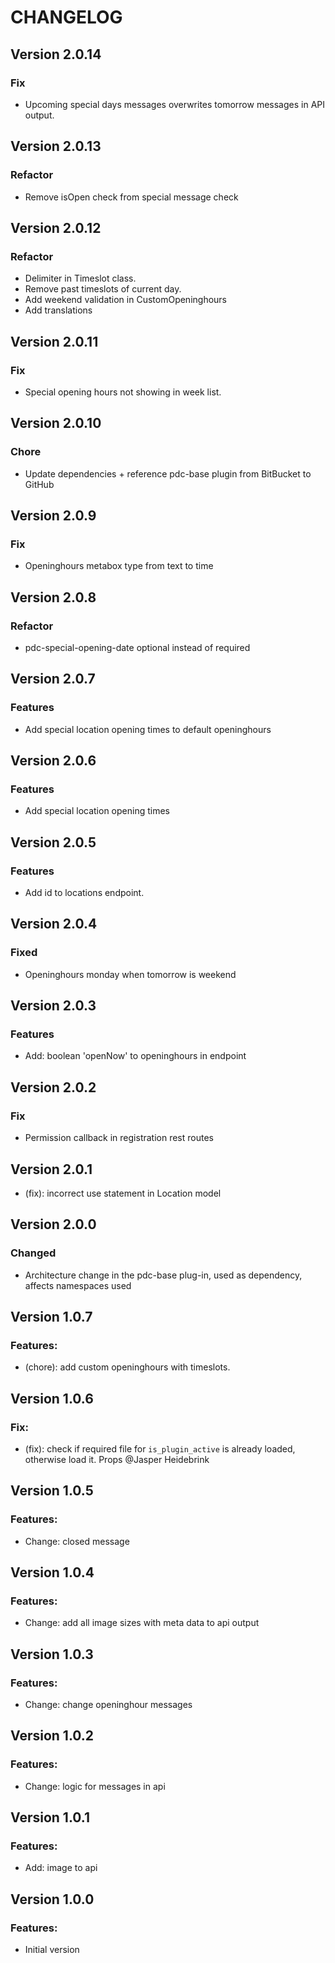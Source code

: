 # CHANGELOG

## Version 2.0.14

### Fix

-   Upcoming special days messages overwrites tomorrow messages in API output.

## Version 2.0.13

### Refactor

-   Remove isOpen check from special message check

## Version 2.0.12

### Refactor

-   Delimiter in Timeslot class.
-   Remove past timeslots of current day.
-   Add weekend validation in CustomOpeninghours
-   Add translations

## Version 2.0.11

### Fix

-   Special opening hours not showing in week list.

## Version 2.0.10

### Chore

-   Update dependencies + reference pdc-base plugin from BitBucket to GitHub

## Version 2.0.9

### Fix

-   Openinghours metabox type from text to time

## Version 2.0.8

### Refactor

-   pdc-special-opening-date optional instead of required

## Version 2.0.7

### Features

-   Add special location opening times to default openinghours

## Version 2.0.6

### Features

-   Add special location opening times

## Version 2.0.5

### Features

-   Add id to locations endpoint.

## Version 2.0.4

### Fixed

-   Openinghours monday when tomorrow is weekend

## Version 2.0.3

### Features

-   Add: boolean 'openNow' to openinghours in endpoint

## Version 2.0.2

### Fix

-   Permission callback in registration rest routes

## Version 2.0.1

-   (fix): incorrect use statement in Location model

## Version 2.0.0

### Changed

-   Architecture change in the pdc-base plug-in, used as dependency, affects namespaces used

## Version 1.0.7

### Features:

-   (chore): add custom openinghours with timeslots.

## Version 1.0.6

### Fix:

-   (fix): check if required file for `is_plugin_active` is already loaded, otherwise load it. Props @Jasper Heidebrink

## Version 1.0.5

### Features:

-   Change: closed message

## Version 1.0.4

### Features:

-   Change: add all image sizes with meta data to api output

## Version 1.0.3

### Features:

-   Change: change openinghour messages

## Version 1.0.2

### Features:

-   Change: logic for messages in api

## Version 1.0.1

### Features:

-   Add: image to api

## Version 1.0.0

### Features:

-   Initial version
